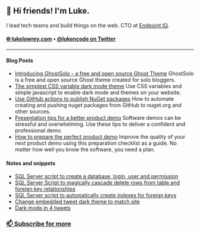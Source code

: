 <h2>👋 Hi friends! I'm Luke.</h3>
<p> 
  I lead tech teams and build things on the web. CTO at <a href='https://endpointiq.com.au/'>Endpoint IQ</a>.
</p>
<h4>
  <a href="https://lukelowrey.com">🌐 lukelowrey.com</a> • 
  <a href="https://twitter.com/lukencode">@lukencode on Twitter</a>
</h4>

<hr />

#### Blog Posts
<!--START_SECTION:feed-->
* [Introducing GhostSolo - a free and open source Ghost Theme](https:&#x2F;&#x2F;lukelowrey.com&#x2F;ghostsolo-a-free-and-open-source-ghost-theme&#x2F;)
GhostSolo is a free and open source Ghost theme created for solo bloggers.
* [The simplest CSS variable dark mode theme](https:&#x2F;&#x2F;lukelowrey.com&#x2F;css-variable-theme-switcher&#x2F;)
Use CSS variables and simple javascript to enable dark mode and themes on your website.
* [Use GitHub actions to publish NuGet packages](https:&#x2F;&#x2F;lukelowrey.com&#x2F;use-github-actions-to-publish-nuget-packages&#x2F;)
How to automate creating and pushing nuget packages from GitHub to nuget.org and other sources.
* [Presentation tips for a better product demo](https:&#x2F;&#x2F;lukelowrey.com&#x2F;product-demo-presentation-tips&#x2F;)
Software demos can be stressful and overwhelming. Use these tips to deliver a confident and professional demo.
* [How to prepare the perfect product demo](https:&#x2F;&#x2F;lukelowrey.com&#x2F;product-demo-checklist&#x2F;)
Improve the quality of your next product demo using this preparation checklist as a guide. No matter how well you know the software, you need a plan.
<!--END_SECTION:feed-->

#### Notes and snippets
<!--START_SECTION:notes-->
* [SQL Server script to create a database, login, user and permission](https:&#x2F;&#x2F;lukelowrey.com&#x2F;sql-server-script-to-create-a-database-user-a&#x2F;)
* [SQL Server Script to magically cascade delete rows from table and foreign key relationships](https:&#x2F;&#x2F;lukelowrey.com&#x2F;magic-cacscade-delete-sql-server-script&#x2F;)
* [SQL Server script to automatically create indexes for foreign keys](https:&#x2F;&#x2F;lukelowrey.com&#x2F;sql-server-script-to-automatically-create-indexes-for-foreign-keys&#x2F;)
* [Change embedded tweet dark theme to match site](https:&#x2F;&#x2F;lukelowrey.com&#x2F;change-embedded-tweet-dark-theme-to-match-site&#x2F;)
* [Dark mode in 4 tweets](https:&#x2F;&#x2F;lukelowrey.com&#x2F;dark-mode-in-four-tweets&#x2F;)
<!--END_SECTION:notes-->

### [📫 Subscribe for more](https://lukelowrey.com/signup/)

